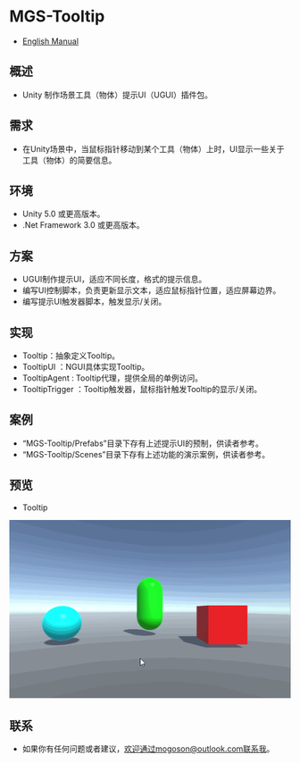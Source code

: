 ﻿# MGS-Tooltip
- [English Manual](./README.md)

## 概述
- Unity 制作场景工具（物体）提示UI（UGUI）插件包。

## 需求
- 在Unity场景中，当鼠标指针移动到某个工具（物体）上时，UI显示一些关于工具（物体）的简要信息。

## 环境
- Unity 5.0 或更高版本。
- .Net Framework 3.0 或更高版本。

## 方案
- UGUI制作提示UI，适应不同长度，格式的提示信息。
- 编写UI控制脚本，负责更新显示文本，适应鼠标指针位置，适应屏幕边界。
- 编写提示UI触发器脚本，触发显示/关闭。

## 实现
- Tooltip：抽象定义Tooltip。
- TooltipUI ：NGUI具体实现Tooltip。
- TooltipAgent : Tooltip代理，提供全局的单例访问。
- TooltipTrigger ：Tooltip触发器，鼠标指针触发Tooltip的显示/关闭。

## 案例
- “MGS-Tooltip/Prefabs”目录下存有上述提示UI的预制，供读者参考。
- “MGS-Tooltip/Scenes”目录下存有上述功能的演示案例，供读者参考。

## 预览
- Tooltip

![Tooltip](./Attachments/README_Image/Tooltip.gif)

## 联系
- 如果你有任何问题或者建议，欢迎通过mogoson@outlook.com联系我。
